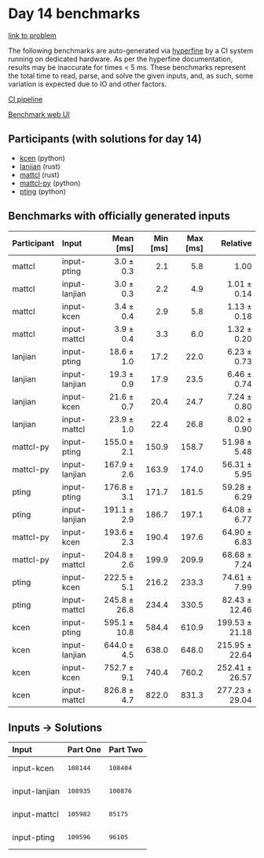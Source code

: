 # Day 14 benchmarks

[link to problem](https://adventofcode.com/2023/day/14)

The following benchmarks are auto-generated via
[hyperfine](https://github.com/sharkdp/hyperfine) by a CI system running on
dedicated hardware. As per the hyperfine documentation, results may be
inaccurate for times < 5 ms. These benchmarks represent the total time to read,
parse, and solve the given inputs, and, as such, some variation is expected due
to IO and other factors.

[CI pipeline](http://ci.papercode.net:8080/teams/main/pipelines/aoc2023)

[Benchmark web UI](https://aoc.ancalagon.black)


## Participants (with solutions for day 14)

- [kcen](https://github.com/kcen/aoc2023) (python)
- [lanjian](https://github.com/lanjian/aoc-2023) (rust)
- [mattcl](https://github.com/mattcl/aoc2023) (rust)
- [mattcl-py](https://github.com/mattcl/aoc2023-py) (python)
- [pting](https://github.com/pting/aoc2023) (python)


## Benchmarks with officially generated inputs

| Participant | Input | Mean [ms] | Min [ms] | Max [ms] | Relative |
|:---|:---|---:|---:|---:|---:|
| mattcl | input-pting | 3.0 ± 0.3 | 2.1 | 5.8 | 1.00 |
| mattcl | input-lanjian | 3.0 ± 0.3 | 2.2 | 4.9 | 1.01 ± 0.14 |
| mattcl | input-kcen | 3.4 ± 0.4 | 2.9 | 5.8 | 1.13 ± 0.18 |
| mattcl | input-mattcl | 3.9 ± 0.4 | 3.3 | 6.0 | 1.32 ± 0.20 |
| lanjian | input-pting | 18.6 ± 1.0 | 17.2 | 22.0 | 6.23 ± 0.73 |
| lanjian | input-lanjian | 19.3 ± 0.9 | 17.9 | 23.5 | 6.46 ± 0.74 |
| lanjian | input-kcen | 21.6 ± 0.7 | 20.4 | 24.7 | 7.24 ± 0.80 |
| lanjian | input-mattcl | 23.9 ± 1.0 | 22.4 | 26.8 | 8.02 ± 0.90 |
| mattcl-py | input-pting | 155.0 ± 2.1 | 150.9 | 158.7 | 51.98 ± 5.48 |
| mattcl-py | input-lanjian | 167.9 ± 2.6 | 163.9 | 174.0 | 56.31 ± 5.95 |
| pting | input-pting | 176.8 ± 3.1 | 171.7 | 181.5 | 59.28 ± 6.29 |
| pting | input-lanjian | 191.1 ± 2.9 | 186.7 | 197.1 | 64.08 ± 6.77 |
| mattcl-py | input-kcen | 193.6 ± 2.3 | 190.4 | 197.6 | 64.90 ± 6.83 |
| mattcl-py | input-mattcl | 204.8 ± 2.6 | 199.9 | 209.9 | 68.68 ± 7.24 |
| pting | input-kcen | 222.5 ± 5.1 | 216.2 | 233.3 | 74.61 ± 7.99 |
| pting | input-mattcl | 245.8 ± 26.8 | 234.4 | 330.5 | 82.43 ± 12.46 |
| kcen | input-pting | 595.1 ± 10.8 | 584.4 | 610.9 | 199.53 ± 21.18 |
| kcen | input-lanjian | 644.0 ± 4.5 | 638.0 | 648.0 | 215.95 ± 22.64 |
| kcen | input-kcen | 752.7 ± 9.1 | 740.4 | 760.2 | 252.41 ± 26.57 |
| kcen | input-mattcl | 826.8 ± 4.7 | 822.0 | 831.3 | 277.23 ± 29.04 |


## Inputs -> Solutions

| Input | Part One | Part Two |
|:---|:---|:---|
|input-kcen|<pre>108144</pre>|<pre>108404</pre>|
|input-lanjian|<pre>108935</pre>|<pre>100876</pre>|
|input-mattcl|<pre>105982</pre>|<pre>85175</pre>|
|input-pting|<pre>109596</pre>|<pre>96105</pre>|